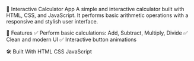 🧮 Interactive Calculator App
A simple and interactive calculator built with HTML, CSS, and JavaScript. It performs basic arithmetic operations with a responsive and stylish user interface.

🚀 Features
✅ Perform basic calculations: Add, Subtract, Multiply, Divide
✅ Clean and modern UI
✅ Interactive button animations


🛠️ Built With
HTML
CSS
JavaScript
